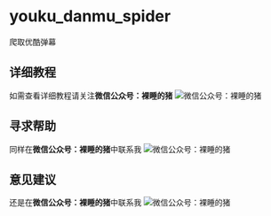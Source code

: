 # youku_danmu_spider
爬取优酷弹幕

## 详细教程
如需查看详细教程请关注**微信公众号：裸睡的猪**
![微信公众号：裸睡的猪](https://img-blog.csdnimg.cn/20190604103636911.png?)

## 寻求帮助

同样在**微信公众号：裸睡的猪**中联系我
![微信公众号：裸睡的猪](https://img-blog.csdnimg.cn/20190604103636911.png?)

## 意见建议
还是在**微信公众号：裸睡的猪**中联系我
![微信公众号：裸睡的猪](https://img-blog.csdnimg.cn/20190604103636911.png?)